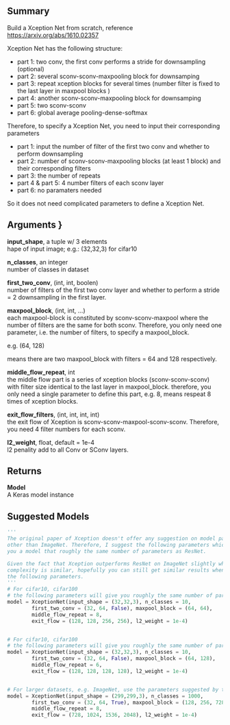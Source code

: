 ## Summary

Build a Xception Net from scratch, reference https://arxiv.org/abs/1610.02357

Xception Net has the following structure:
* part 1: two conv, the first conv performs a stride for downsampling (optional)
* part 2: several sconv-sconv-maxpooling block for downsamping
* part 3: repeat xception blocks for several times 
        (number filter is fixed to the last layer in maxpool blocks )
* part 4: another sconv-sconv-maxpooling block for downsamping
* part 5: two sconv-sconv
* part 6: global average pooling-dense-softmax

Therefore, to specify a Xception Net, you need to input their corresponding parameters

* part 1: input the number of filter of the first two conv and whether to perform downsampling
* part 2: number of sconv-sconv-maxpooling blocks (at least 1 block) and their corresponding filters
* part 3: the number of repeats
* part 4 & part 5: 4 number filters of each sconv layer
* part 6: no paramaters needed

So it does not need complicated parameters to define a Xception Net.
    
## Arguments }
**input_shape**, a tuple w/ 3 elements   
hape of input image; e.g.: (32,32,3) for cifar10

**n_classes**, an integer   
number of classes in dataset

**first_two_conv**, (int, int, boolen)   
number of filters of the first two conv layer and whether to perform a stride = 2
downsampling in the first layer.

**maxpool_block**, (int, int, ...)      
each maxpool-block is constituted by sconv-sconv-maxpool where the number of filters
are the same for both sconv. Therefore, you only need one parameter, i.e. the number
of filters, to specify a maxpool_block.    

e.g. (64, 128)

means there are two maxpool_block with filters = 64 and 128 respectively.

**middle_flow_repeat**, int     
the middle flow part is a series of xception blocks (sconv-sconv-sconv) with 
filter size identical to the last layer in maxpool_block. therefore, you only 
need a single parameter to define this part, e.g. 8, means respeat 8 times 
of xception blocks.

**exit_flow_filters**, (int, int, int, int)     
the exit flow of Xception is sconv-sconv-maxpool-sconv-sconv. Therefore, you 
need 4 filter numbers for each sconv.

**l2_weight**, float, default = 1e-4        
l2 penality add to all Conv or SConv layers.

## Returns
**Model**        
A Keras model instance

## Suggested Models
```python
'''
The original paper of Xception doesn't offer any suggestion on model parameters
other than ImageNet. Therefore, I suggest the following parameters which will give
you a model that roughly the same number of parameters as ResNet. 

Given the fact that Xception outperforms ResNet on ImageNet slightly when model 
complexity is similar, hopefully you can still get similar results when using 
the following parameters.
'''
# For cifar10, cifar100 
# the following parameters will give you roughly the same number of parameters as ResNet 20, 0.27M v.s. 0.30M
model = XceptionNet(input_shape = (32,32,3), n_classes = 10, 
        first_two_conv = (32, 64, False), maxpool_block = (64, 64),
        middle_flow_repeat = 8,
        exit_flow = (128, 128, 256, 256), l2_weight = 1e-4)


# For cifar10, cifar100
# the following parameters will give you roughly the same number of parameters as ResNet 32, 0.46M v.s 0.48M    
model = XceptionNet(input_shape = (32,32,3), n_classes = 10, 
        first_two_conv = (32, 64, False), maxpool_block = (64, 128),
        middle_flow_repeat = 6,
        exit_flow = (128, 128, 128, 128), l2_weight = 1e-4)


# For larger datasets, e.g. ImageNet, use the parameters suggested by the original paper)
model = XceptionNet(input_shape = (299,299,3), n_classes = 1000, 
        first_two_conv = (32, 64, True), maxpool_block = (128, 256, 728),
        middle_flow_repeat = 8,
        exit_flow = (728, 1024, 1536, 2048), l2_weight = 1e-4)    
```